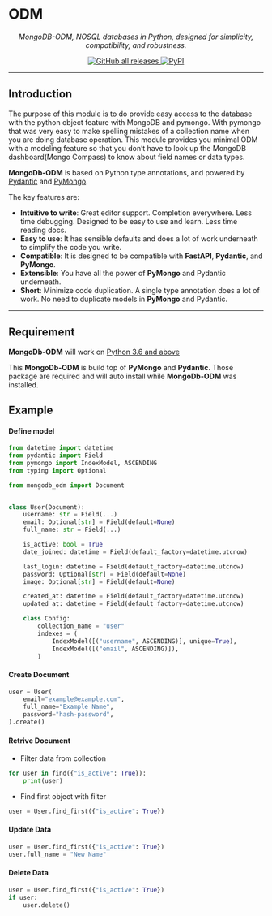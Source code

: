 # ODM

<p align="center">
    <em>MongoDB-ODM, NOSQL databases in Python, designed for simplicity, compatibility, and robustness.</em>
</p>

<p align="center">

<a href="https://github.com/nayan32biswas/mongodb-odm" target="_blank">
    <img alt="GitHub all releases" src="https://img.shields.io/github/downloads/nayan32biswas/mongodb-odm/total?color=%2300FF00&logo=github&style=flat-square">
</a>
<a href="https://pypi.org/project/mongodb-odm/">
<img alt="PyPI" src="https://img.shields.io/pypi/v/mongodb-odm?color=%2300FF00&label=PyPi%20Package&logo=pypi">
</a>
</p>

---

## Introduction

The purpose of this module is to do provide easy access to the database with the python object feature with MongoDB and pymongo. With pymongo that was very easy to make spelling mistakes of a collection name when you are doing database operation. This module provides you minimal ODM with a modeling feature so that you don’t have to look up the MongoDB dashboard(Mongo Compass) to know about field names or data types.

**MongoDb-ODM** is based on Python type annotations, and powered by <a href="https://docs.pydantic.dev/" class="external-link" target="_blank">Pydantic</a> and <a href="https://pymongo.readthedocs.io/en/stable/" class="external-link" target="_blank">PyMongo</a>.

The key features are:

- **Intuitive to write**: Great editor support. Completion everywhere. Less time debugging. Designed to be easy to use and learn. Less time reading docs.
- **Easy to use**: It has sensible defaults and does a lot of work underneath to simplify the code you write.
- **Compatible**: It is designed to be compatible with **FastAPI**, **Pydantic**, and **PyMongo**.
- **Extensible**: You have all the power of **PyMongo** and Pydantic underneath.
- **Short**: Minimize code duplication. A single type annotation does a lot of work. No need to duplicate models in **PyMongo** and Pydantic.

---

## Requirement

**MongoDb-ODM** will work on <a href="https://www.python.org/downloads/" class="external-link" target="_blank">Python 3.6 and above</a>

This **MongoDb-ODM** is build top of **PyMongo** and **Pydantic**. Those package are required and will auto install while **MongoDb-ODM** was installed.

## Example

#### Define model

```py
from datetime import datetime
from pydantic import Field
from pymongo import IndexModel, ASCENDING
from typing import Optional

from mongodb_odm import Document


class User(Document):
    username: str = Field(...)
    email: Optional[str] = Field(default=None)
    full_name: str = Field(...)

    is_active: bool = True
    date_joined: datetime = Field(default_factory=datetime.utcnow)

    last_login: datetime = Field(default_factory=datetime.utcnow)
    password: Optional[str] = Field(default=None)
    image: Optional[str] = Field(default=None)

    created_at: datetime = Field(default_factory=datetime.utcnow)
    updated_at: datetime = Field(default_factory=datetime.utcnow)

    class Config:
        collection_name = "user"
        indexes = (
            IndexModel([("username", ASCENDING)], unique=True),
            IndexModel([("email", ASCENDING)]),
        )

```

#### Create Document

```py
user = User(
    email="example@example.com",
    full_name="Example Name",
    password="hash-password",
).create()
```

#### Retrive Document

- Filter data from collection

```py
for user in find({"is_active": True}):
    print(user)

```

- Find first object with filter

```py
user = User.find_first({"is_active": True})

```

#### Update Data


```py
user = User.find_first({"is_active": True})
user.full_name = "New Name"

```

#### Delete Data

```py
user = User.find_first({"is_active": True})
if user:
    user.delete()
```
